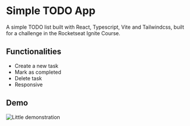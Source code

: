# Simple TODO App

A simple TODO list built with React, Typescript, Vite and Tailwindcss, built for a challenge in the Rocketseat Ignite Course.

## Functionalities

 - Create a new task
 - Mark as completed
 - Delete task
 - Responsive

## Demo

![Little demonstration](demo.gif)
